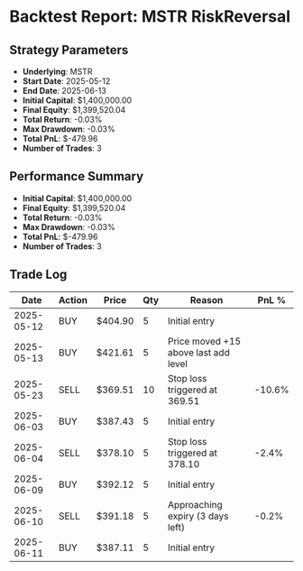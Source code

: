 # Backtest Report: MSTR RiskReversal

## Strategy Parameters
- **Underlying**: MSTR
- **Start Date**: 2025-05-12
- **End Date**: 2025-06-13
- **Initial Capital**: $1,400,000.00
- **Final Equity**: $1,399,520.04
- **Total Return**: -0.03%
- **Max Drawdown**: -0.03%
- **Total PnL**: $-479.96
- **Number of Trades**: 3

## Performance Summary
- **Initial Capital**: $1,400,000.00
- **Final Equity**: $1,399,520.04
- **Total Return**: -0.03%
- **Max Drawdown**: -0.03%
- **Total PnL**: $-479.96
- **Number of Trades**: 3


## Trade Log

| Date | Action | Price | Qty | Reason | PnL % |
|------|--------|-------|-----|--------|-------|
| 2025-05-12 | BUY | $404.90 | 5 | Initial entry |  |
| 2025-05-13 | BUY | $421.61 | 5 | Price moved +15 above last add level |  |
| 2025-05-23 | SELL | $369.51 | 10 | Stop loss triggered at 369.51 | -10.6% |
| 2025-06-03 | BUY | $387.43 | 5 | Initial entry |  |
| 2025-06-04 | SELL | $378.10 | 5 | Stop loss triggered at 378.10 | -2.4% |
| 2025-06-09 | BUY | $392.12 | 5 | Initial entry |  |
| 2025-06-10 | SELL | $391.18 | 5 | Approaching expiry (3 days left) | -0.2% |
| 2025-06-11 | BUY | $387.11 | 5 | Initial entry |  |

